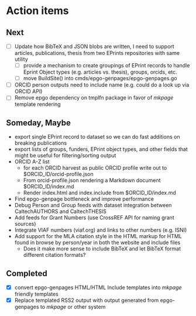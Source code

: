 
# Action items

## Next

+ [ ] Update how BibTeX and JSON blobs are written, I need to support articles, publications, thesis from two EPrints repositories with same utility
    + [ ] provide a mechanism to create groupings of EPrint records to handle Eprint Object types (e.g. articles vs. thesis), groups, orcids, etc.
    + [ ] move BuildSite() into cmds/epgo-genpages/epgo-genpages.go
+ [ ] ORCID person outputs need to include name (e.g. could do a look up via ORCID API)
+ [ ] Remove epgo dependency on tmplfn package in favor of _mkpage_ template rendering

## Someday, Maybe

+ export single EPrint record to dataset so we can do fast additions on breaking publications
+ export lists of groups, funders, EPrint object types, and other fields that might be useful for filtering/sorting output
+ ORCID A-Z list
    + for each ORCID harvest as public ORCID profile write out to $ORCID_ID/orcid-profile.json
    + From orcid-profile.json rendering a Markdown document $ORCID_ID/index.md
    + Render index.html and index.include from $ORCID_ID/index.md
+ Find epgo-genpage bottleneck and improve performance
+ Debug Person and Group feeds with dataset integration between CaltechAUTHORS and CaltechTHESIS
+ Add feeds for Grant Numbers (use CrossREF API for naming grant sources)
+ Integrate VIAF numbers (viaf.org) and links to other numbers (e.g. ISNI)
+ Add support for the MLA citation style in the HTML markup for HTML found in browse by person/year in both the website and include files
    + Does it make more sense to include BibTeX and let BibTeX format different citation formats?


## Completed

+ [x] convert epgo-genpages HTML/HTML Include templates into _mkpage_ friendly templates
+ [x] Replace templated RSS2 output with output generated from epgo-genpages to _mkpage_ or other system
